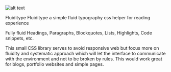 ![alt text](https://s5.gifyu.com/images/hero-fluiditype8b94beab91d8e8db.gif)

Fluiditype
Fluiditype a simple fluid typography css helper for reading experience

Fully fluid Headings, Paragraphs, Blockquotes, Lists, Highlights, Code snippets, etc.

This small CSS library serves to avoid responsive web but focus more on fluidity and systematic approach which will let the interface to communicate with the environment and not to be broken by rules. This would work great for blogs, portfolio websites and simple pages.